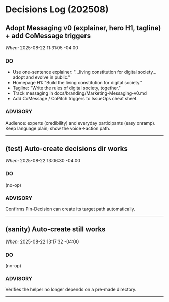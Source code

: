 # Decisions Log (202508)

## Adopt Messaging v0 (explainer, hero H1, tagline) + add CoMessage triggers
*When:* 2025-08-22 11:31:05 -04:00

### DO
- Use one-sentence explainer: "…living constitution for digital society… adopt and evolve in public."
- Homepage H1: "Build the living constitution for digital society."
- Tagline: "Write the rules of digital society, together."
- Track messaging in docs/branding/Marketing-Messaging-v0.md
- Add CoMessage / CoPitch triggers to IssueOps cheat sheet.

### ADVISORY
Audience: experts (credibility) and everyday participants (easy onramp). Keep language plain; show the voice→action path.

---

## (test) Auto-create decisions dir works
*When:* 2025-08-22 13:06:30 -04:00

### DO
(no-op)

### ADVISORY
Confirms Pin-Decision can create its target path automatically.

---

## (sanity) Auto-create still works
*When:* 2025-08-22 13:17:32 -04:00

### DO
(no-op)

### ADVISORY
Verifies the helper no longer depends on a pre-made directory.

---

